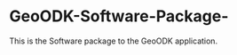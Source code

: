 GeoODK-Software-Package-
========================

This is the Software package to the GeoODK application. 